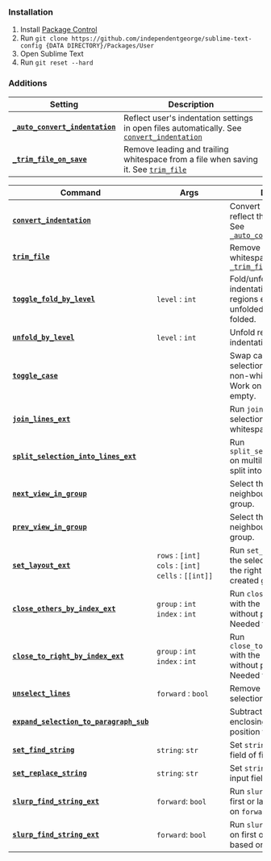 ### Installation

1. Install [Package Control](https://packagecontrol.io/installation)
2. Run `git clone https://github.com/independentgeorge/sublime-text-config {DATA DIRECTORY}/Packages/User`
3. Open Sublime Text
4. Run `git reset --hard`


### Additions

Setting | Description
------- | -----------
<a name="_auto_convert_indentation"></a>[**`_auto_convert_indentation`**][_auto_convert_indentation] | Reflect user's indentation settings in open files automatically. See [`convert_indentation`](#convert_indentation)
<a name="_trim_file_on_save"></a>[**`_trim_file_on_save`**][_trim_file_on_save] | Remove leading and trailing whitespace from a file when saving it. See [`trim_file`](#trim_file)


Command | Args | Description
------- | ---- | -----------
<a name="convert_indentation"></a>[**`convert_indentation`**][convert_indentation] |&nbsp;&nbsp;&nbsp;&nbsp;&nbsp;&nbsp;&nbsp;&nbsp;&nbsp;&nbsp;&nbsp;&nbsp;&nbsp;&nbsp;&nbsp;&nbsp;&nbsp;&nbsp;&nbsp;&nbsp;&nbsp;&nbsp;&nbsp;&nbsp;&nbsp;&nbsp;&nbsp;&nbsp;&nbsp;&nbsp;| Convert indentation to reflect the user's settings. See [`_auto_convert_indentation`](#_auto_convert_indentation)
<a name="trim_file"></a>[**`trim_file`**][trim_file] | | Remove leading and trailing whitespace from a file. See [`_trim_file_on_save`](#_trim_file_on_save)
<a name="toggle_fold_by_level"></a>[**`toggle_fold_by_level`**][toggle_fold_by_level] | `level` : `int` | Fold/unfold regions of given indentation level. If folded regions exist they are unfolded, else code is folded.
<a name="unfold_by_level"></a>[**`unfold_by_level`**][unfold_by_level] | `level` : `int` | Unfold regions of given indentation level.
<a name="toggle_case"></a>[**`toggle_case`**][toggle_case] | | Swap case of characters in selection based on first non-whitespace character. Work on word if selection is empty.
<a name="join_lines_ext"></a>[**`join_lines_ext`**][join_lines_ext] | | Run `join_lines` on multiline selection, else remove whitespace from selection.
<a name="split_selection_into_lines_ext"></a>[**`split_selection_into_lines_ext`**][split_selection_into_lines_ext] | | Run `split_selection_into_lines` on multiline selection, else split into characters.
<a name="next_view_in_group"></a>[**`next_view_in_group`**][next_view_in_group] | | Select the next neighbouring file within group.
<a name="prev_view_in_group"></a>[**`prev_view_in_group`**][prev_view_in_group] | | Select the previous neighbouring file within group.
<a name="set_layout_ext"></a>[**`set_layout_ext`**][set_layout_ext] | `rows` : `[int]` <br> `cols` : `[int]` <br> `cells` : `[[int]]` | Run `set_layout` and move the selected tab and all to the right to the newly created group, if any.
<a name="close_others_by_index_ext"></a>[**`close_others_by_index_ext`**][close_others_by_index_ext] | `group` : `int` <br> `index` : `int` | Run `close_others_by_index` with the active view if called without parameters. Needed for binding to a key.
<a name="close_to_right_by_index_ext"></a>[**`close_to_right_by_index_ext`**][close_to_right_by_index_ext] | `group` : `int` <br> `index` : `int` | Run `close_to_right_by_index` with the active view if called without parameters. Needed for binding to a key.
<a name="unselect_lines"></a>[**`unselect_lines`**][unselect_lines] | `forward` : `bool` | Remove first or last selection based on `forward`.
<a name="expand_selection_to_paragraph_sub"></a>[**`expand_selection_to_paragraph_sub`**][expand_selection_to_paragraph_sub] | | Subtract paragraph enclosing the mouse position from selection.
<a name="set_find_string"></a>[**`set_find_string`**][set_find_string] | `string`: `str` | Set `string` as "find" input field of find panels.
<a name="set_replace_string"></a>[**`set_replace_string`**][set_replace_string] | `string`: `str` | Set `string` as "replace" input field of find panels.
<a name="slurp_find_string_ext"></a>[**`slurp_find_string_ext`**][slurp_find_string_ext] | `forward`: `bool` | Run `slurp_find_string` on first or last selection based on `forward`.
<a name="slurp_find_string_ext"></a>[**`slurp_find_string_ext`**][slurp_replace_string_ext] | `forward`: `bool` | Run `slurp_replace_string` on first or last selection based on `forward`.


[convert_indentation]: ./plugin_convert_indentation.py "View source"
[_auto_convert_indentation]: ./plugin_convert_indentation.py "View source"
[trim_file]: ./plugin_trim_file.py "View source"
[_trim_file_on_save]: ./plugin_trim_file.py "View source"
[toggle_fold_by_level]: ./plugin_toggle_fold_by_level.py "View source"
[unfold_by_level]: ./plugin_toggle_fold_by_level.py "View source"
[toggle_case]: ./plugin_toggle_case.py "View source"
[join_lines_ext]: ./plugin_join_lines_ext.py "View source"
[split_selection_into_lines_ext]: ./plugin_split_selection_into_lines_ext.py "View source"
[next_view_in_group]: ./plugin_switch_view_in_group.py "View source"
[prev_view_in_group]: ./plugin_switch_view_in_group.py "View source"
[set_layout_ext]: ./plugin_set_layout_ext.py "View source"
[close_others_by_index_ext]: ./plugin_close_other_tabs_ext.py "View source"
[close_to_right_by_index_ext]: ./plugin_close_other_tabs_ext.py "View source"
[unselect_lines]: ./plugin_unselect_lines.py "View source"
[expand_selection_to_paragraph_sub]: ./plugin_expand_selection_to_paragraph_sub.py "View source"
[set_find_string]: ./plugin_set_find_string.py "View source"
[set_replace_string]: ./plugin_set_find_string.py "View source"
[slurp_find_string_ext]: ./plugin_slurp_find_string_ext.py "View source"
[slurp_replace_string_ext]: ./plugin_slurp_find_string_ext.py "View source"
